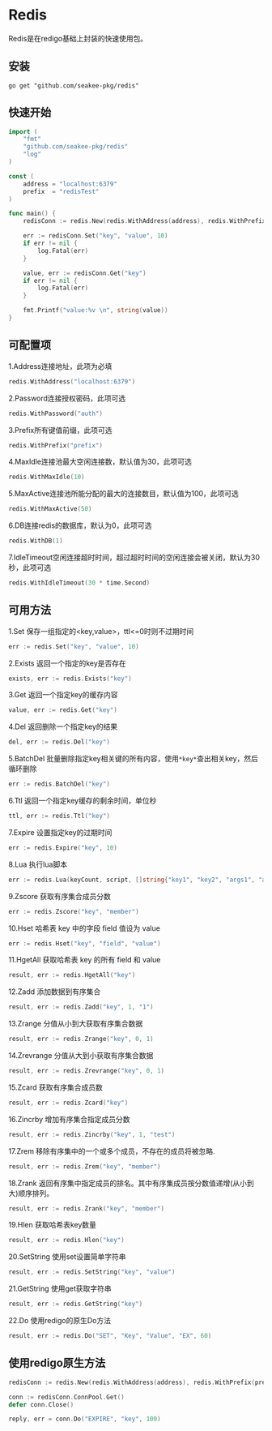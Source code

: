 # Redis

Redis是在redigo基础上封装的快速使用包。

## 安装

```shell
go get "github.com/seakee-pkg/redis"
```

## 快速开始
```go
import (
	"fmt"
	"github.com/seakee-pkg/redis"
	"log"
)

const (
	address = "localhost:6379"
	prefix  = "redisTest"
)

func main() {
	redisConn := redis.New(redis.WithAddress(address), redis.WithPrefix(prefix))

	err := redisConn.Set("key", "value", 10)
	if err != nil {
		log.Fatal(err)
	}

	value, err := redisConn.Get("key")
	if err != nil {
		log.Fatal(err)
	}

	fmt.Printf("value:%v \n", string(value))
}
```
## 可配置项
1.Address连接地址，此项为必填
```go
redis.WithAddress("localhost:6379")
```
2.Password连接授权密码，此项可选
```go
redis.WithPassword("auth")
```
3.Prefix所有键值前缀，此项可选
```go
redis.WithPrefix("prefix")
```
4.MaxIdle连接池最大空闲连接数，默认值为30，此项可选
```go
redis.WithMaxIdle(10)
```
5.MaxActive连接池所能分配的最大的连接数目，默认值为100，此项可选
```go
redis.WithMaxActive(50)
```
6.DB连接redis的数据库，默认为0，此项可选
```go
redis.WithDB(1)
```
7.IdleTimeout空闲连接超时时间，超过超时时间的空闲连接会被关闭，默认为30秒，此项可选
```go
redis.WithIdleTimeout(30 * time.Second)
```
## 可用方法
1.Set 保存一组指定的<key,value>，ttl<=0时则不过期时间
```go
err := redis.Set("key", "value", 10)
```
2.Exists 返回一个指定的key是否存在
```go
exists, err := redis.Exists("key")
```
3.Get 返回一个指定key的缓存内容
```go
value, err := redis.Get("key")
```
4.Del 返回删除一个指定key的结果
```go
del, err := redis.Del("key")
```
5.BatchDel 批量删除指定key相关键的所有内容，使用`*key*`查出相关key，然后循环删除
```go
err := redis.BatchDel("key")
```
6.Ttl 返回一个指定key缓存的剩余时间，单位秒
```go
ttl, err := redis.Ttl("key")
```
7.Expire 设置指定key的过期时间
```go
err := redis.Expire("key", 10)
```
8.Lua 执行lua脚本
```go
err := redis.Lua(keyCount, script, []string{"key1", "key2", "args1", "args2"})
```
9.Zscore 获取有序集合成员分数
```go
err := redis.Zscore("key", "member")
```
10.Hset 哈希表 key 中的字段 field 值设为 value
```go
err := redis.Hset("key", "field", "value")
```
11.HgetAll 获取哈希表 key 的所有 field 和 value
```go
result, err := redis.HgetAll("key")
```
12.Zadd 添加数据到有序集合
```go
result, err := redis.Zadd("key", 1, "1")
```
13.Zrange 分值从小到大获取有序集合数据
```go
result, err := redis.Zrange("key", 0, 1)
```
14.Zrevrange 分值从大到小获取有序集合数据
```go
result, err := redis.Zrevrange("key", 0, 1)
```
15.Zcard 获取有序集合成员数
```go
result, err := redis.Zcard("key")
```
16.Zincrby 增加有序集合指定成员分数
```go
result, err := redis.Zincrby("key", 1, "test")
```
17.Zrem 移除有序集中的一个或多个成员，不存在的成员将被忽略.
```go
result, err := redis.Zrem("key", "member")
```
18.Zrank 返回有序集中指定成员的排名。其中有序集成员按分数值递增(从小到大)顺序排列。
```go
result, err := redis.Zrank("key", "member")
```
19.Hlen 获取哈希表key数量
```go
result, err := redis.Hlen("key")
```
20.SetString 使用set设置简单字符串
```go
result, err := redis.SetString("key", "value")
```
21.GetString 使用get获取字符串
```go
result, err := redis.GetString("key")
```
22.Do 使用redigo的原生Do方法
```go
result, err := redis.Do("SET", "Key", "Value", "EX", 60)
```

## 使用redigo原生方法
```go
redisConn := redis.New(redis.WithAddress(address), redis.WithPrefix(prefix))

conn := redisConn.ConnPool.Get()
defer conn.Close()

reply, err = conn.Do("EXPIRE", "key", 100)
```